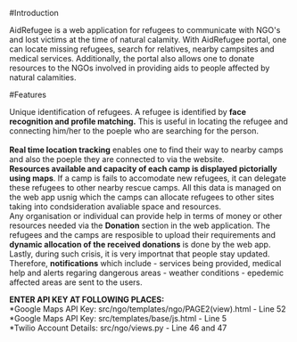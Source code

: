 #Introduction  
  
AidRefugee is a web application for refugees to communicate with NGO's and lost victims at the time of natural calamity. With AidRefugee portal, one can locate missing refugees, search for relatives, nearby campsites and medical services. Additionally, the portal also allows one to donate resources to the NGOs involved in providing aids to people affected by natural calamities.  
  
#Features  
  
Unique identification of refugees. A refugee is identified by **face recognition and profile matching.** This is useful in locating the refugee and connecting him/her to the poeple who are searching for the person.  
<br>
**Real time location tracking** enables one to find their way to nearby camps and also the poeple they are connected to via the website.    
**Resources available and capacity of each camp is displayed pictorially using maps**. If a camp is fails to accomodate new refugees, it can delegate these refugees to other nearby rescue camps. All this data is managed on the web app usnig which the camps can allocate refugees to other sites taking into condsideration avaliable space and resources.  
Any organisation or individual can provide help in terms of money or other resources needed via the **Donation** section in the web application. The refugees and the camps are resposible to upload their requirements and **dynamic allocation of the received donations** is done by the web app.  
Lastly, during such crisis, it is very importnat that people stay updated. Therefore,  **notifications** which include - services being provided, medical help and alerts regaring dangerous areas -   weather conditions - epedemic affected areas are sent to the users.


**ENTER API KEY AT FOLLOWING PLACES:**
<br/>
*Google Maps API Key: src/ngo/templates/ngo/PAGE2(view).html - Line 52  
*Google Maps API Key: src/templates/base/js.html - Line 5  
*Twilio Account Details: src/ngo/views.py - Line 46 and 47  

